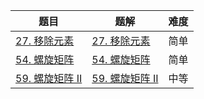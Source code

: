 | 题目                                                         | 题解                                                         | 难度 |
| ------------------------------------------------------------ | ------------------------------------------------------------ | ---- |
| [27. 移除元素](https://leetcode.cn/problems/remove-element/) | [27. 移除元素](https://github.com/Hipopaaaaa/MyLeetcode/blob/main/question/21-30/27.%20%E7%A7%BB%E9%99%A4%E5%85%83%E7%B4%A0.md) | 简单 |
| [54. 螺旋矩阵](https://leetcode.cn/problems/spiral-matrix/) | [54. 螺旋矩阵](https://github.com/Hipopaaaaa/MyLeetcode/blob/main/question/51-60/54.%20%E8%9E%BA%E6%97%8B%E7%9F%A9%E9%98%B5.md) | 简单 |
| [59. 螺旋矩阵 II](https://leetcode.cn/problems/spiral-matrix-ii/description/) | [59. 螺旋矩阵 II](https://github.com/Hipopaaaaa/MyLeetcode/blob/main/question/51-60/59.%20%E8%9E%BA%E6%97%8B%E7%9F%A9%E9%98%B5%20II.md) | 中等 |


